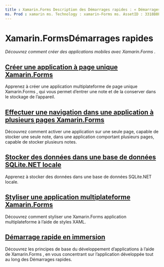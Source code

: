 ```yaml
---
title : Xamarin.Forms Description des Démarrages rapides : « Démarrages rapides sur le développement Xamarin.Forms d’applications avec Visual Studio et Visual Studio pour Mac ».
ms. Prod : xamarin ms. Technology : xamarin-Forms ms. AssetID : 3318B8F8-3B24-489E-8E7B-28FA948796F8 auteur : davidbritch ms. Author : dabritch ms. Date : 01/06/2020 No-Loc : [ Xamarin.Forms , Xamarin.Essentials ]
---
```


# <a name="xamarinforms-quickstarts"></a>Xamarin.FormsDémarrages rapides

_Découvrez comment créer des applications mobiles avec Xamarin.Forms ._

## <a name="create-a-single-page-xamarinforms-applicationsingle-pagemd"></a>[Créer une application à page unique Xamarin.Forms](single-page.md)

Apprenez à créer une application multiplateforme de page unique Xamarin.Forms , qui vous permet d’entrer une note et de la conserver dans le stockage de l’appareil.

## <a name="perform-navigation-in-a-multi-page-xamarinforms-applicationmulti-pagemd"></a>[Effectuer une navigation dans une application à plusieurs pages Xamarin.Forms](multi-page.md)

Découvrez comment activer une application sur une seule page, capable de stocker une seule note, dans une application comportant plusieurs pages, capable de stocker plusieurs notes.

## <a name="store-data-in-a-local-sqlitenet-database"></a>[Stocker des données dans une base de données SQLite.NET locale](database.md)

Apprenez à stocker des données dans une base de données SQLite.NET locale.

## <a name="style-a-cross-platform-xamarinforms-applicationstylingmd"></a>[Styliser une application multiplateforme Xamarin.Forms](styling.md)

Découvrez comment styliser une Xamarin.Forms application multiplateforme à l’aide de styles XAML.

## <a name="quickstart-deep-dive"></a>[Démarrage rapide en immersion](deepdive.md)

Découvrez les principes de base du développement d’applications à l’aide de Xamarin.Forms , en vous concentrant sur l’application développée tout au long des Démarrages rapides.
